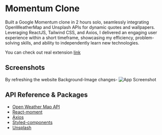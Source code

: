 
# Momentum Clone

Built a Google Momentum clone in 2 hours solo, seamlessly integrating OpenWeatherMap and Unsplash APIs for dynamic quotes and wallpapers. Leveraging ReactJS, Tailwind CSS, and Axios, I delivered an engaging user experience within a short timeframe, showcasing my efficiency, problem-solving skills, and ability to independently learn new technologies.


You can check out real extension 
[link](https://chrome.google.com/webstore/detail/momentum/laookkfknpbbblfpciffpaejjkokdgca?hl=en)
## Screenshots
By refreshing the website Background-Image changes-
![App Screenshot](https://i.imgur.com/7DArv5k.jpg)



## API Reference & Packages 

 - [Open Weather Map API](https://openweathermap.org/)
 - [React-moment](https://www.npmjs.com/package/react-moment)
 - [Axios](https://axios-http.com/docs/intro)
 - [Styled-components](https://styled-components.com/)
 - [Unsplash](https://unsplash.com/developers)

